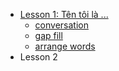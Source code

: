 * [Lesson 1: Tên tôi là ...](https://teacher-viet.github.io/level1/lesson1/Bai-1.htm)
  *  [conversation](https://teacher-viet.github.io/level1/lesson1/speak.htm)
  *  [gap fill](https://teacher-viet.github.io/level1/lesson1/gapfill1.htm)
  *  [arrange words](https://teacher-viet.github.io/level1/lesson1/arrange-words.htm)
* Lesson 2
